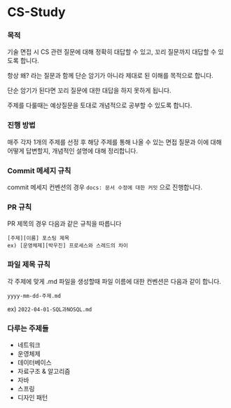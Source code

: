 # CS-Study

### 목적

기술 면접 시 CS 관련 질문에 대해 정확히 대답할 수 있고, 꼬리 질문까지 대답할 수 있도록 합니다.

항상 왜? 라는 질문과 함께 단순 암기가 아니라 제대로 된 이해를 목적으로 합니다.

단순 암기가 된다면 꼬리 질문에 대한 대답을 하지 못하게 됩니다.

주제를 다룰때는 예상질문을 토대로 개념적으로 공부할 수 있도록 합니다.

### 진행 방법

매주 각자 1개의 주제를 선정 후 해당 주제를 통해 나올 수 있는 면접 질문과 이에 대해 어떻게 답변할지, 개념적인 설명에 대해 정리합니다.

### Commit 메세지 규칙
commit 메세지 컨벤션의 경우 `docs: 문서 수정에 대한 커밋` 으로 진행합니다.

### PR 규칙
PR 제목의 경우 다음과 같은 규칙을 따릅니다
```
[주제][이름] 포스팅 제목
ex) [운영체제][박우진] 프로세스와 스레드의 차이
```

### 파일 제목 규칙
각 주제에 맞게 .md 파일을 생성할때 파일 이름에 대한 컨벤션은 다음과 같이 합니다.

`yyyy-mm-dd-주제.md`

ex) `2022-04-01-SQL과NOSQL.md`

### 다루는 주제들
* 네트워크
* 운영체제
* 데이터베이스
* 자료구조 & 알고리즘
* 자바
* 스프링
* 디자인 패턴
